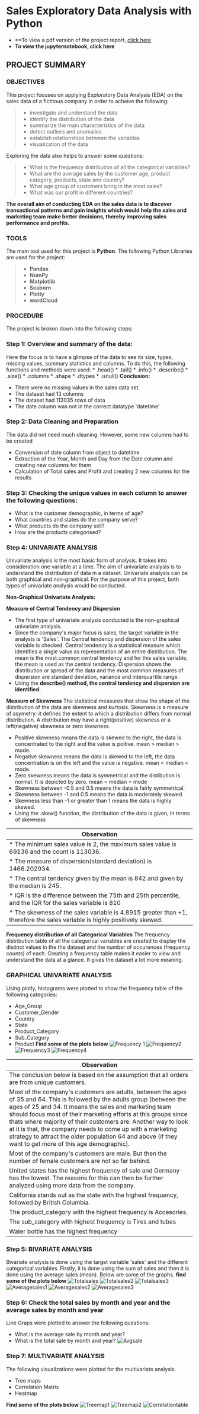# Sales Exploratory Data Analysis with Python

* **To view a pdf version of the project report, [click here](https://github.com/Jennie-Techie/Python/blob/f23d1bfd6b144940c6d2302c34e0dac319b47c6e/Sales%20Exploratory_Data%20Analysis%20Project.pdf)
* **To view the jupyternotebook, click here**

## PROJECT SUMMARY

### OBJECTIVES
This project focuses on applying Exploratory Data Analysis (EDA) on the sales data of a fictitous company in order to acheive the following:
> * investigate and understand the data
> * identify the distribution of the data
> * summarize the main characteristics of the data
> * detect outliers and anomalies
> * establish relationships between the variables
> * visualization of the data

Exploring the data also helps to answer some questions:
> * What is the frequency distribution of all the categorical variables?
> * What are the average sales by the customer age, product category, products, state and country?
> * What age group of customers bring in the most sales?
> * What was our profit in different countries?

**The overall aim of conducting EDA on the sales data is to discover transactional patterns and gain insights which would help the sales and marketing team make better decisions, thereby improving sales performance and profits.**

### TOOLS
The main tool used for this project is **Python**. The following Python Libraries are used for the project:
> * **Pandas**
> * **NumPy**
> * **Matplotlib**
> * **Seaborn**
> * **Plotly**
> * **wordCloud**


### PROCEDURE
The project is broken down into the following steps:

### Step 1: Overview and summary of the data:
 Here the focus is to have a glimpse of the data to see its size, types, missing values, summary statistics and columns. 
    To do this, the following functions and methods were used:
    * .head() 
    * .tail()
    * .info()
    * .describe()
    * .size()
    * .columns
    * .shape
    * .dtypes
    * .isnull()
 **Conclusion:**
 * There were no missing values in the sales data set.
 * The dataset had 13 columns
 * The dataset had 113035 rows of data
 * The date column was not in the correct datatype 'datetime'
   
  
 ### Step 2: Data Cleaning and Preparation
 The data did not need much cleaning. However, some new columns had to be created
 * Conversion of date column from object to datetime
 * Extraction of the Year, Month and Day from the Date column and creating new columns for them
 * Calculation of Total sales and Profit and creating 2 new columns for the results
  
  ### Step 3: Checking the unique values in each column to answer the following questions:
 * What is the customer demographic, in terms of age?
 * What countries and states do the company serve?
 * What products do the company sell?
 * How are the products categorised?
   
  
  ### Step 4:  UNIVARIATE ANALYSIS
  Univariate analysis is the most basic form of analysis. It takes into consideration one variable at a time. The aim of univariate analysis is to understand the distribution of data in a dataset. Univariate analysis can be both graphical and non-graphical. For the purpose of this project, both types of univariate analysis would be conducted. 

**Non-Graphical Univariate Analysis:**

**Measure of Central Tendency and Dispersion**
   * The first type of univariate analysis conducted is the non-graphical univariate analysis.
   * Since the company's major focus is sales, the target variable in the analysis is 'Sales'. The Central tendency and dispersion of the sales variable is checked.
      Central tendency is a statistical measure which identifies a single value as representation of an entire distribution. The mean is the most common central             tendency and for this sales variable, the mean is used as the central tendency. Dispersion shows the distribution or spread of the data and the most common             measures of dispersion are standard deviation, variance and interquartile range. 
   * Using the **describe() method, the central tendency and dispersion are identified.**
  
  **Measure of Skewness**
  The statistical measures that show the shape of the distribution of the data are skewness and kurtosis. Skewness is a measure of asymetry: it defines the extent to which a distribution differs from normal distribution. A distribution may have a right(positive) skewness or a left(negative) skewness or zero skewness. 
  * Positive skewness means the data is skewed to the right, the data is concentrated to the right and the value is poitive. mean > median > mode.
  * Negative skewness means the data is skewed to the left, the data concentration is on the left and the value is negative. mean < median < mode.
  * Zero skewness means the data is symmetrical and the distibution is normal. It is depicted by zero. mean = median = mode
  * Skewness between -0.5 and 0.5 means the data is fairly symmetrical.
  * Skewness between -1 and 0.5 means the data is moderately skewed.
  * Skewness less than -1 or greater than 1 means the data is highly skewed.
  * Using the .skew() function, the distribution of the data is given, in terms of skewness
   
  | **Observation** |
  | --------------  |
  | * The minimum sales value is 2, the maximum sales value is 69136 and the count is 113036. |
  | * The measure of dispersion(standard deviation) is 1466.202934. |
  | * The central tendency given by the mean is 842 and given by the median is 245. |
  | * IQR is the difference between the 75th and 25th percentile, and the IQR for the sales variable is 810 |
  | * The skewness of the sales variable is 4.8915 greater than +1, therefore the sales variable is highly positively skewed. |

**Frequency distribution of all Categorical Variables**
The frequency distribution table of all the categorical variables are created to display the distinct values in the the dataset and the number of occurences (frequency counts) of each. Creating a frequency table makes it easier to view and understand the data at a glance. It gives the dataset a lot more meaning.

### GRAPHICAL UNIVARIATE ANALYSIS
Using plotly, histograms were plotted to show the frequency table of the following categories:
* Age_Group
* Customer_Gender
* Country
* State
* Product_Category
* Sub_Category
* Product
**Find some of the plots below**
![Frequency 1](https://github.com/Jennie-Techie/Python/blob/d91dd8fe114dd9409fc84cb816af9c05ca70cc80/Plots/newplot%20(5).png)
![Frequency2](https://github.com/Jennie-Techie/Python/blob/d91dd8fe114dd9409fc84cb816af9c05ca70cc80/Plots/newplot%20(6).png)
![Frequency3](https://github.com/Jennie-Techie/Python/blob/d91dd8fe114dd9409fc84cb816af9c05ca70cc80/Plots/newplot%20(7).png)
![Frequency4](https://github.com/Jennie-Techie/Python/blob/d91dd8fe114dd9409fc84cb816af9c05ca70cc80/Plots/newplot%20(8).png)



| Observation |
------------- |
| The conclusion below is based on the assumption that all orders are from unique customers. |
|  Most of the company's customers are adults, between the ages of 35 and 64. This is followed by the adults group (between the ages of 25 and 34. It means the sales and marketing team should focus most of their marketing efforts at this groups since thats where majority of their customers are. Another way to look at it is that, the company needs to come up with a marketing strategy to attract the older population 64 and above (if they want to get more of this age demographic). |
| Most of the company's customers are male. But then the number of female customers are not so far behind. |
| United states has the highest frequency of sale and Germany has the lowest. The reasons for this can then be further analyzed using more data from the company. |
| California stands out as the state with the highest frequency, followed by British Columbia. |
| The product_category with the highest frequency is Accesories. |
| The sub_category with highest frequency is Tires and tubes |
| Water bottle has the highest frequency | 


### Step 5: BIVARIATE ANALYSIS
Bivariate analysis is done using the target variable 'sales' and the different categorical variables. Firstly, it is done using the sum of sales and then it is done using the average sales (mean). Below are some of the graphs. 
**find some of the plots below**
![Totalsales](https://github.com/Jennie-Techie/Python/blob/161f6fbe7de7a35213fbdb91d9391c565b5d75ce/Plots/newplot%20(12).png)
![Totalsales2](https://github.com/Jennie-Techie/Python/blob/161f6fbe7de7a35213fbdb91d9391c565b5d75ce/Plots/newplot%20(13).png)
![Totalsales3](https://github.com/Jennie-Techie/Python/blob/161f6fbe7de7a35213fbdb91d9391c565b5d75ce/Plots/newplot%20(14).png)
![Averagesales1](https://github.com/Jennie-Techie/Python/blob/bb7e603392e184806b83cbbfbe1df2383f2ee7db/Plots/newplot%20(17).png)
![Averagesales2](https://github.com/Jennie-Techie/Python/blob/bb7e603392e184806b83cbbfbe1df2383f2ee7db/Plots/newplot%20(20).png)
![Averagesales3](https://github.com/Jennie-Techie/Python/blob/bb7e603392e184806b83cbbfbe1df2383f2ee7db/Plots/newplot%20(19).png)

### Step 6: Check the total sales by month and year and the average sales by month and year
Line Graps were plotted to answer the following questions:
* What is the average sale by month and year?
* What is the total sale by month and year?
![Avgsale](https://github.com/Jennie-Techie/Python/blob/50e756911d00bab0ac2ebc238a290224764e0222/Plots/download%20(1).png)


### Step 7: MULTIVARIATE ANALYSIS
The following visualizations were plotted for the multivariate analysis.
* Tree maps
* Correlation Matrix
* Heatmap

**Find some of the plots below**
![Treemap1](https://github.com/Jennie-Techie/Python/blob/bb7e603392e184806b83cbbfbe1df2383f2ee7db/Plots/newplot%20(22).png)
![Treemap2](https://github.com/Jennie-Techie/Python/blob/bb7e603392e184806b83cbbfbe1df2383f2ee7db/Plots/newplot%20(23).png)
![Correlationtable](https://github.com/Jennie-Techie/Python/blob/5995576f601c86616e7645b27c2051fc3a0b9c14/Plots/download.png)





    
    

    


